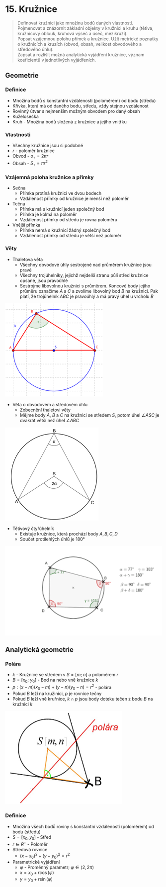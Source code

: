# 15. Kružnice

> Definovat kružnici jako množinu bodů daných vlastností. \
> Pojmenovat a znázornit základní objekty v kružnici a kruhu (tětiva, kružnicový oblouk, kruhová výseč a úseč, mezikruží). \
> Popsat vzájemnou polohu přímek a kružnice. Užít metrické poznatky o kružnicích a kruzích (obvod, obsah, velikost obvodového a středového úhlu). \
> Zapsat a rozlišit možná analytická vyjádření kružnice, význam koeficientů v jednotlivých vyjádřeních.

## Geometrie

### Definice

- Množina bodů s konstantní vzdálenosti (poloměrem) od bodu (středu)
- Křívka, která má od daného bodu, středu, vždy stejnou vzdálenost
- Rovinný útvar s nejmenším možným obvodem pro daný obsah
- Kuželosečka
- Kruh - Množina bodů složená z kružnice a jejího vnitřku

### Vlastnosti

- Všechny kružnice jsou si podobné
- $r$ - poloměr kružnice
- Obvod - $o_\circ = 2\pi r$
- Obsah - $S_\circ = \pi r^2$

### Vzájemná poloha kružnice a přímky

- Sečna
  - Přímka protíná kružnici ve dvou bodech
  - Vzdálenost přímky od kružnice je menší než poloměr
- Tečna
  - Přímka má s kružnicí jeden společný bod
  - Přímka je kolmá na poloměr
  - Vzdálenost přímky od středu je rovna poloměru
- Vnější přímka
  - Přímka nemá s kružnicí žádný společný bod
  - Vzdálenost přímky od středu je větší než poloměr

### Věty

- Thaletova věta
  - Všechny obvodové úhly sestrojené nad průměrem kružnice jsou pravé
  - Všechny trojúhelníky, jejichž nejdelší stranu půlí střed kružnice opsané, jsou pravoúhlé
  - Sestrojme libovolnou kružnici s průměrem. Koncové body jejího průměru označíme $A$ a $C$ a zvolíme libovolný bod $B$ na kružnici. Pak platí, že trojúhelník $ABC$ je pravoúhlý a má pravý úhel u vrcholu $B$

![Thaletova věta](./thaletovka.png)

- Věta o obvodovém a středovém úhlu
  - Zobecnění thaletovi věty
  - Mějme body $A$, $B$ a $C$ na kružnici se středem $S$, potom úhel $\angle{ASC}$ je dvakrát větší než úhel $\angle{ABC}$

![Věta o obvodovém a středovém úhlu](./thaletovka_zobecnenea.png)

- Tětivový čtyřúhelník
  - Existuje kružnice, která prochází body $A, B, C, D$
  - Součet protilehlých úhlů je $180°$

![Tětivový čtyřúhelník](./tetivovy_ctyruhelnik.png)

## Analytická geometrie

### Polára

- $k$ - Kružnice se středem v $S = [m; \ n]$ a poloměrem $r$
- $B = [x_0; \ y_0]$ - Bod na nebo vně kružnice $k$
- $p: (x - m)(x_0 - m) + (y - n)(y_0 - n) = r^2$ - polára
- Pokud $B$ leží na kružinici, $p$ je rovnice tečny
- Pokud $B$ leží vně kruřnice, $k \cap p$ jsou body doteku tečen z bodu $B$ na kružnici $k$

![Polára](./polara.png)

### Definice

- Množina všech bodů roviny s konstantní vzdáleností (poloměrem) od bodu (středu)
- $S = [x_0, y_0]$ - Střed
- $r \in R^+$ - Poloměr
- Středová rovnice
  - $(x-x_0)^2+(y-y_0)^2=r^2$
- Parametrické vyjádření
  - $\varphi$ - Proměnný parametr; $\varphi \in \langle2, 2\pi)$
  - $x = x_0+ r \cos(\varphi)$
  - $y = y_0 + r \sin(\varphi)$
